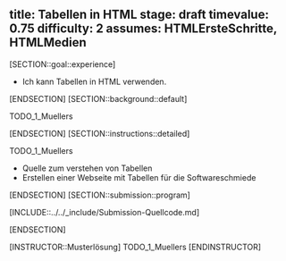 title: Tabellen in HTML
stage: draft
timevalue: 0.75
difficulty: 2
assumes: HTMLErsteSchritte, HTMLMedien
---
[SECTION::goal::experience]

- Ich kann Tabellen in HTML verwenden.

[ENDSECTION]
[SECTION::background::default]

TODO_1_Muellers

[ENDSECTION]
[SECTION::instructions::detailed]

TODO_1_Muellers

- Quelle zum verstehen von Tabellen
- Erstellen einer Webseite mit Tabellen für die Softwareschmiede


[ENDSECTION]
[SECTION::submission::program]

[INCLUDE::../../_include/Submission-Quellcode.md]

[ENDSECTION]

[INSTRUCTOR::Musterlösung]
TODO_1_Muellers
[ENDINSTRUCTOR]
